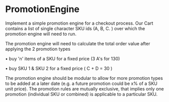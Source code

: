 # PromotionEngine

Implement a simple promotion engine for a checkout process. Our Cart contains a list of single character SKU ids (A, B, C.	) over which the promotion engine will need to run.


The promotion engine will need to calculate the total order value after applying the 2 promotion types


•	buy 'n' items of a SKU for a fixed price (3 A's for 130)

•	buy SKU 1 & SKU 2 for a fixed price ( C + D = 30 )


The promotion engine should be modular to allow for more promotion types to be added at a later date (e.g. a future promotion could be x% of a SKU unit price).	The promotion rules are mutually exclusive, that implies only one promotion (individual SKU or combined) is applicable to a particular SKU.
